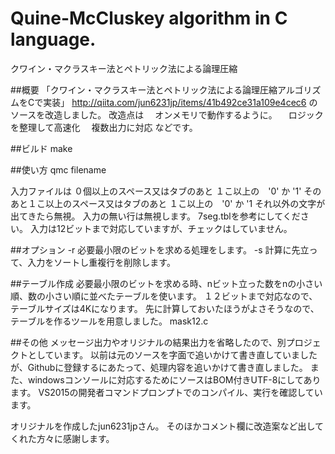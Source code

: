 # Quine-McCluskey algorithm in C language.
クワイン・マクラスキー法とペトリック法による論理圧縮

##概要
「クワイン・マクラスキー法とペトリック法による論理圧縮アルゴリズムをCで実装」
http://qiita.com/jun6231jp/items/41b492ce31a109e4cec6
のソースを改造しました。
改造点は
　オンメモリで動作するように。
　ロジックを整理して高速化
　複数出力に対応
などです。


##ビルド
make

##使い方
qmc filename

入力ファイルは
０個以上のスペース又はタブのあと １こ以上の　'0' か '1'
そのあと１こ以上のスペース又はタブのあと １こ以上の　'0' か '1
それ以外の文字が出てきたら無視。
入力の無い行は無視します。
7seg.tblを参考にしてください。
入力は12ビットまで対応していますが、チェックはしていません。

##オプション
-r    必要最小限のビットを求める処理をします。
-s    計算に先立って、入力をソートし重複行を削除します。

##テーブル作成
必要最小限のビットを求める時、nビット立った数をnの小さい順、数の小さい順に並べたテーブルを使います。
１２ビットまで対応なので、テーブルサイズは4Kになります。
先に計算しておいたほうがよさそうなので、テーブルを作るツールを用意しました。
mask12.c

##その他
メッセージ出力やオリジナルの結果出力を省略したので、別プロジェクトとしています。
以前は元のソースを字面で追いかけて書き直していましたが、Githubに登録するにあたって、処理内容を追いかけて書き直しました。
また、windowsコンソールに対応するためにソースはBOM付きUTF-8にしてあります。
VS2015の開発者コマンドプロンプトでのコンパイル、実行を確認しています。

オリジナルを作成したjun6231jpさん。
そのほかコメント欄に改造案など出してくれた方々に感謝します。

